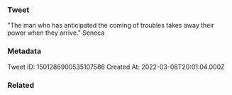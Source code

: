 ### Tweet
"The man who has anticipated the coming of troubles takes away their power when they arrive." Seneca

### Metadata
Tweet ID: 1501286900535107586
Created At: 2022-03-08T20:01:04.000Z

### Related

